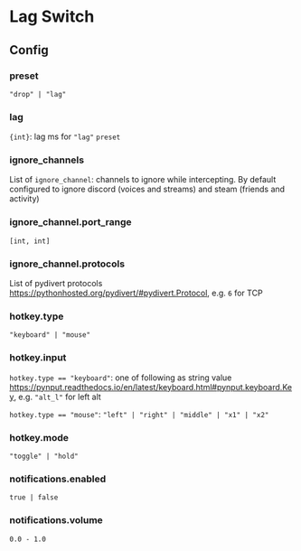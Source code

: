 # Lag Switch

## Config

### preset

`"drop" | "lag"`

### lag

`{int}`: lag ms for `"lag"` `preset`

### ignore_channels

List of `ignore_channel`: channels to ignore while intercepting. By default configured to ignore discord (voices and streams) and steam (friends and activity)

### ignore_channel.port_range

`[int, int]`

### ignore_channel.protocols

List of pydivert protocols https://pythonhosted.org/pydivert/#pydivert.Protocol, e.g. `6` for TCP

### hotkey.type

`"keyboard" | "mouse"`

### hotkey.input

`hotkey.type == "keyboard"`: one of following as string value https://pynput.readthedocs.io/en/latest/keyboard.html#pynput.keyboard.Key, e.g. `"alt_l"` for left alt

`hotkey.type == "mouse"`: `"left" | "right" | "middle" | "x1" | "x2"`

### hotkey.mode

`"toggle" | "hold"`

### notifications.enabled

`true | false`

### notifications.volume

`0.0 - 1.0`
